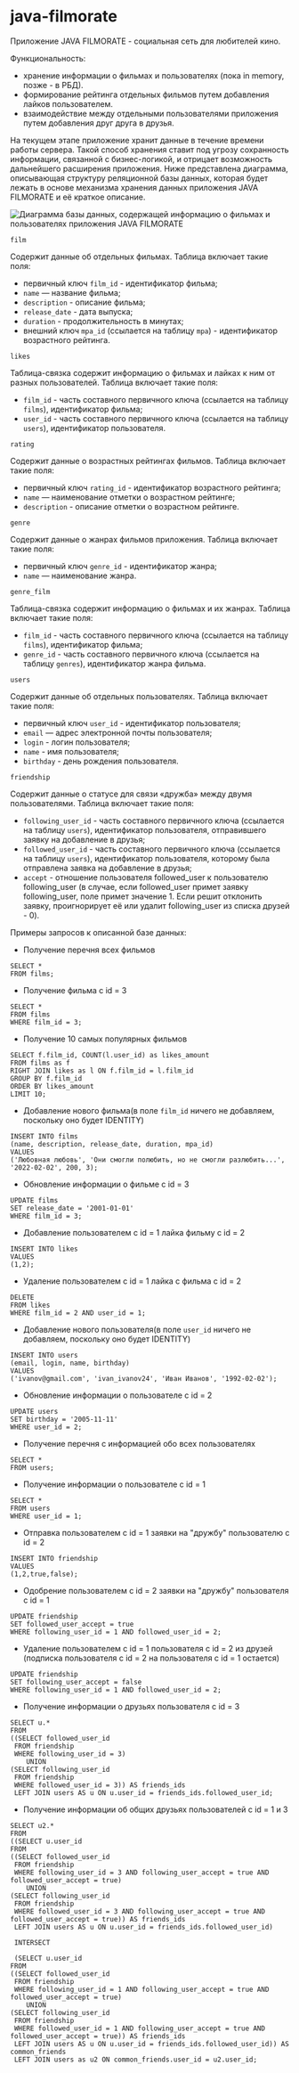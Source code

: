 # java-filmorate
Приложение JAVA FILMORATE - социальная сеть для любителей кино. 

Функциональность: 
- хранение информации о фильмах и пользователях (пока in memory, позже - в РБД).
- формирование рейтинга отдельных фильмов путем добавления лайков пользователем.
- взаимодействие между отдельными пользователями приложения путем добавления друг друга в друзья.

На текущем этапе приложение хранит данные в течение времени работы сервера. Такой способ хранения 
ставит под угрозу сохранность информации, связанной с бизнес-логикой, и отрицает возможность 
дальнейшего расширения приложения. 
Ниже представлена диаграмма, описывающая структуру реляционной базы данных, которая будет 
лежать в основе механизма хранения данных приложения JAVA FILMORATE и её краткое описание.

![Диаграмма базы данных, содержащей информацию о фильмах и пользователях приложения JAVA FILMORATE](java-filmorate.png)

`film`

Содержит данные об отдельных фильмах.
Таблица включает такие поля:
  - первичный ключ `film_id` - идентификатор фильма;
  - `name` — название фильма;
  - `description` - описание фильма;
  - `release_date` - дата выпуска;
  - `duration` - продолжительность в минутах;
  - внешний ключ `mpa_id` (ссылается на таблицу `mpa`) - идентификатор возрастного рейтинга.


`likes`

Таблица-связка содержит информацию о фильмах и лайках к ним от разных пользователей.
Таблица включает такие поля:
  - `film_id` - часть составного первичного ключа (ссылается на таблицу `films`), идентификатор фильма;
  - `user_id` - часть составного первичного ключа (ссылается на таблицу `users`), идентификатор пользователя.


`rating`

Содержит данные о возрастных рейтингах фильмов.
Таблица включает такие поля:
  - первичный ключ `rating_id` - идентификатор возрастного рейтинга;
  - `name` — наименование отметки о возрастном рейтинге;
  - `description` - описание отметки о возрастном рейтинге.


`genre`

Содержит данные о жанрах фильмов приложения.
Таблица включает такие поля:
  - первичный ключ `genre_id` - идентификатор жанра;
  - `name` — наименование жанра.


`genre_film`

Таблица-связка содержит информацию о фильмах и их жанрах.
Таблица включает такие поля:
  - `film_id` - часть составного первичного ключа (ссылается на таблицу `films`), идентификатор фильма;
  - `genre_id` - часть составного первичного ключа (ссылается на таблицу `genres`), идентификатор жанра фильма.


`users`

Содержит данные об отдельных пользователях.
Таблица включает такие поля:
  - первичный ключ `user_id` - идентификатор пользователя;
  - `email` — адрес электронной почты пользователя;
  - `login` - логин пользователя;
  - `name` - имя пользователя;
  - `birthday` - день рождения пользователя.


`friendship`

Содержит данные о статусе для связи «дружба» между двумя пользователями.
Таблица включает такие поля:
- `following_user_id` - часть составного первичного ключа (ссылается на таблицу `users`), идентификатор пользователя, 
отправившего заявку на добавление в друзья;
- `followed_user_id` - часть составного первичного ключа (ссылается на таблицу `users`), идентификатор пользователя, 
которому была отправлена заявка на добавление в друзья;
- `accept` - отношение пользователя followed_user к пользователю following_user (в случае, если followed_user
  примет заявку following_user, поле примет значение 1. Если решит отклонить заявку, проигнорирует её или удалит following_user из
  списка друзей - 0).



Примеры запросов к описанной базе данных: 
- Получение перечня всех фильмов
```agsl
SELECT * 
FROM films;
```

- Получение фильма с id = 3
```agsl
SELECT * 
FROM films 
WHERE film_id = 3;
```

- Получение 10 самых популярных фильмов
```agsl
SELECT f.film_id, COUNT(l.user_id) as likes_amount 
FROM films as f 
RIGHT JOIN likes as l ON f.film_id = l.film_id 
GROUP BY f.film_id 
ORDER BY likes_amount 
LIMIT 10;
```

- Добавление нового фильма(в поле `film_id` ничего не добавляем, поскольку оно будет IDENTITY)
```agsl
INSERT INTO films 
(name, description, release_date, duration, mpa_id) 
VALUES 
('Любовная любовь', 'Они смогли полюбить, но не смогли разлюбить...', '2022-02-02', 200, 3);
```

- Обновление информации о фильме с id = 3
```agsl
UPDATE films 
SET release_date = '2001-01-01'
WHERE film_id = 3;
```

- Добавление пользователем c id = 1 лайка фильму c id = 2
```agsl
INSERT INTO likes 
VALUES 
(1,2);
```

- Удаление пользователем c id = 1 лайка с фильма c id = 2
```agsl
DELETE 
FROM likes 
WHERE film_id = 2 AND user_id = 1;
```

- Добавление нового пользователя(в поле `user_id` ничего не добавляем, поскольку оно будет IDENTITY)
```agsl
INSERT INTO users 
(email, login, name, birthday) 
VALUES 
('ivanov@gmail.com', 'ivan_ivanov24', 'Иван Иванов', '1992-02-02');
```

- Обновление информации о пользователе с id = 2
```agsl
UPDATE users 
SET birthday = '2005-11-11'
WHERE user_id = 2;
```

- Получение перечня с информацией обо всех пользователях
```agsl
SELECT * 
FROM users;
```

- Получение информации о пользователе с id = 1
```agsl
SELECT * 
FROM users 
WHERE user_id = 1;
```

- Отправка пользователем c id = 1 заявки на "дружбу" пользователю c id = 2
```agsl
INSERT INTO friendship  
VALUES 
(1,2,true,false);
```

- Одобрение пользователем c id = 2 заявки на "дружбу" пользователя c id = 1
```agsl
UPDATE friendship 
SET followed_user_accept = true
WHERE following_user_id = 1 AND followed_user_id = 2;
```

- Удаление пользователем с id = 1 пользователя с id = 2 из друзей (подписка пользователя с id = 2 на пользователя с id = 1 
остается)
```agsl
UPDATE friendship 
SET following_user_accept = false
WHERE following_user_id = 1 AND followed_user_id = 2;
```

- Получение информации о друзьях пользователя с id = 3
```agsl
SELECT u.* 
FROM 
((SELECT followed_user_id 
 FROM friendship 
 WHERE following_user_id = 3)
	UNION
(SELECT following_user_id 
 FROM friendship 
 WHERE followed_user_id = 3)) AS friends_ids 
 LEFT JOIN users AS u ON u.user_id = friends_ids.followed_user_id;
```

- Получение информации об общих друзьях пользователей с id = 1 и 3 
```agsl
SELECT u2.* 
FROM 
((SELECT u.user_id 
FROM 
((SELECT followed_user_id 
 FROM friendship 
 WHERE following_user_id = 3 AND following_user_accept = true AND followed_user_accept = true)
	UNION
(SELECT following_user_id 
 FROM friendship 
 WHERE followed_user_id = 3 AND following_user_accept = true AND followed_user_accept = true)) AS friends_ids 
 LEFT JOIN users AS u ON u.user_id = friends_ids.followed_user_id)
 
 INTERSECT 
 
 (SELECT u.user_id 
FROM 
((SELECT followed_user_id 
 FROM friendship 
 WHERE following_user_id = 1 AND following_user_accept = true AND followed_user_accept = true)
	UNION
(SELECT following_user_id 
 FROM friendship 
 WHERE followed_user_id = 1 AND following_user_accept = true AND followed_user_accept = true)) AS friends_ids 
 LEFT JOIN users AS u ON u.user_id = friends_ids.followed_user_id)) AS common_friends
 LEFT JOIN users as u2 ON common_friends.user_id = u2.user_id;
```

